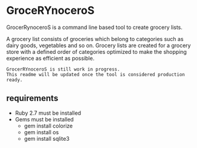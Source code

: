 # GroceRYnoceroS

GrocerRynoceroS is a command line based tool to create grocery lists.

A grocery list consists of groceries which belong to categories such as dairy goods, vegetables and so on.
Grocery lists are created for a grocery store with a defined order of categories
optimized to make the shopping experience as efficient as possible.

    GrocerRYnoceroS is still work in progress.
    This readme will be updated once the tool is considered production ready.

## requirements ##
 * Ruby 2.7 must be installed
 * Gems must be installed
    * gem install colorize
    * gem install os
    * gem install sqlite3